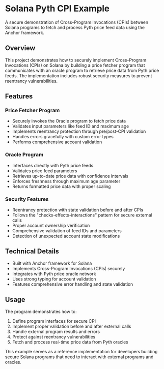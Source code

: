 # Solana Pyth CPI Example

A secure demonstration of Cross-Program Invocations (CPIs) between Solana programs to fetch and process Pyth price feed data using the Anchor framework.

## Overview

This project demonstrates how to securely implement Cross-Program Invocations (CPIs) on Solana by building a price fetcher program that communicates with an oracle program to retrieve price data from Pyth price feeds. The implementation includes robust security measures to prevent reentrancy vulnerabilities.

## Features

### Price Fetcher Program

- Securely invokes the Oracle program to fetch price data
- Validates input parameters like feed ID and maximum age
- Implements reentrancy protection through pre/post-CPI validation
- Handles errors gracefully with custom error types
- Performs comprehensive account validation

### Oracle Program

- Interfaces directly with Pyth price feeds
- Validates price feed parameters
- Retrieves up-to-date price data with confidence intervals
- Enforces freshness through maximum age parameter
- Returns formatted price data with proper scaling

### Security Features

- Reentrancy protection with state validation before and after CPIs
- Follows the "checks-effects-interactions" pattern for secure external calls
- Proper account ownership verification
- Comprehensive validation of feed IDs and parameters
- Detection of unexpected account state modifications

## Technical Details

- Built with Anchor framework for Solana
- Implements Cross-Program Invocations (CPIs) securely
- Integrates with Pyth price oracle network
- Uses strong typing for account validation
- Features comprehensive error handling and state validation

## Usage

The program demonstrates how to:
1. Define program interfaces for secure CPI
2. Implement proper validation before and after external calls
3. Handle external program results and errors
4. Protect against reentrancy vulnerabilities
5. Fetch and process real-time price data from Pyth oracles

This example serves as a reference implementation for developers building secure Solana programs that need to interact with external programs and oracles. 
